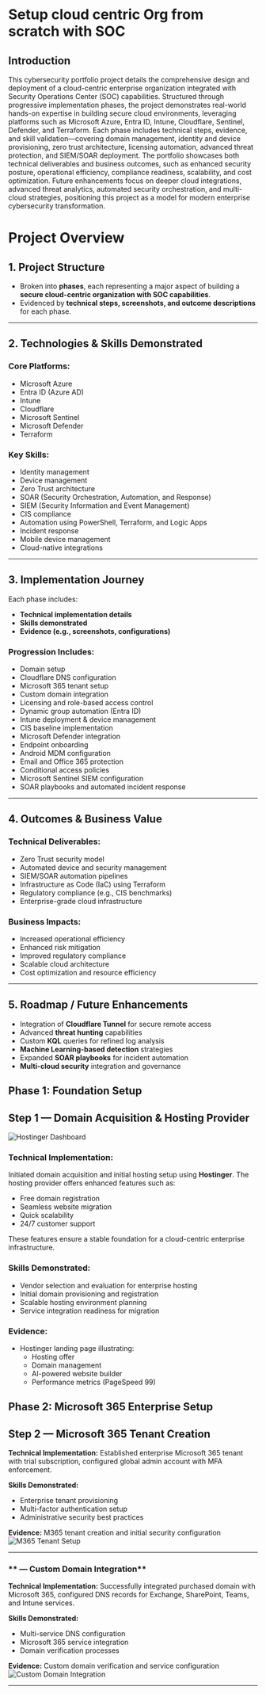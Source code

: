 # Setup cloud centric Org from scratch with SOC

## Introduction

This cybersecurity portfolio project details the comprehensive design and deployment of a cloud-centric enterprise organization integrated with Security Operations Center (SOC) capabilities. Structured through progressive implementation phases, the project demonstrates real-world hands-on expertise in building secure cloud environments, leveraging platforms such as Microsoft Azure, Entra ID, Intune, Cloudflare, Sentinel, Defender, and Terraform. Each phase includes technical steps, evidence, and skill validation—covering domain management, identity and device provisioning, zero trust architecture, licensing automation, advanced threat protection, and SIEM/SOAR deployment. The portfolio showcases both technical deliverables and business outcomes, such as enhanced security posture, operational efficiency, compliance readiness, scalability, and cost optimization. Future enhancements focus on deeper cloud integrations, advanced threat analytics, automated security orchestration, and multi-cloud strategies, positioning this project as a model for modern enterprise cybersecurity transformation.

# Project Overview

## 1. Project Structure

- Broken into **phases**, each representing a major aspect of building a **secure cloud-centric organization with SOC capabilities**.
- Evidenced by **technical steps, screenshots, and outcome descriptions** for each phase.

---

## 2. Technologies & Skills Demonstrated

### Core Platforms:

- Microsoft Azure
- Entra ID (Azure AD)
- Intune
- Cloudflare
- Microsoft Sentinel
- Microsoft Defender
- Terraform

### Key Skills:

- Identity management
- Device management
- Zero Trust architecture
- SOAR (Security Orchestration, Automation, and Response)
- SIEM (Security Information and Event Management)
- CIS compliance
- Automation using PowerShell, Terraform, and Logic Apps
- Incident response
- Mobile device management
- Cloud-native integrations

---

## 3. Implementation Journey

Each phase includes:

- **Technical implementation details**
- **Skills demonstrated**
- **Evidence (e.g., screenshots, configurations)**

### Progression Includes:

- Domain setup
- Cloudflare DNS configuration
- Microsoft 365 tenant setup
- Custom domain integration
- Licensing and role-based access control
- Dynamic group automation (Entra ID)
- Intune deployment & device management
- CIS baseline implementation
- Microsoft Defender integration
- Endpoint onboarding
- Android MDM configuration
- Email and Office 365 protection
- Conditional access policies
- Microsoft Sentinel SIEM configuration
- SOAR playbooks and automated incident response

---

## 4. Outcomes & Business Value

### Technical Deliverables:

- Zero Trust security model
- Automated device and security management
- SIEM/SOAR automation pipelines
- Infrastructure as Code (IaC) using Terraform
- Regulatory compliance (e.g., CIS benchmarks)
- Enterprise-grade cloud infrastructure

### Business Impacts:

- Increased operational efficiency
- Enhanced risk mitigation
- Improved regulatory compliance
- Scalable cloud architecture
- Cost optimization and resource efficiency

---

## 5. Roadmap / Future Enhancements

- Integration of **Cloudflare Tunnel** for secure remote access
- Advanced **threat hunting** capabilities
- Custom **KQL** queries for refined log analysis
- **Machine Learning-based detection** strategies
- Expanded **SOAR playbooks** for incident automation
- **Multi-cloud security** integration and governance

## Phase 1: Foundation Setup

## Step 1 — Domain Acquisition & Hosting Provider

![Hostinger Dashboard](/Screenshots/hostinger.png)

### Technical Implementation:

Initiated domain acquisition and initial hosting setup using **Hostinger**. The hosting provider offers enhanced features such as:

- Free domain registration
- Seamless website migration
- Quick scalability
- 24/7 customer support

These features ensure a stable foundation for a cloud-centric enterprise infrastructure.

### Skills Demonstrated:

- Vendor selection and evaluation for enterprise hosting
- Initial domain provisioning and registration
- Scalable hosting environment planning
- Service integration readiness for migration

### Evidence:

- Hostinger landing page illustrating:
  - Hosting offer
  - Domain management
  - AI-powered website builder
  - Performance metrics (PageSpeed 99)

## Phase 2: Microsoft 365 Enterprise Setup

## Step 2 — Microsoft 365 Tenant Creation

**Technical Implementation:** Established enterprise Microsoft 365 tenant with trial subscription, configured global admin account with MFA enforcement.

**Skills Demonstrated:**

- Enterprise tenant provisioning
- Multi-factor authentication setup
- Administrative security best practices

**Evidence:** M365 tenant creation and initial security configuration
![M365 Tenant Setup](/Screenshots/active-users.png)

---

### ** — Custom Domain Integration**

**Technical Implementation:** Successfully integrated purchased domain with Microsoft 365, configured DNS records for Exchange, SharePoint, Teams, and Intune services.

**Skills Demonstrated:**

- Multi-service DNS configuration
- Microsoft 365 service integration
- Domain verification processes

**Evidence:** Custom domain verification and service configuration
![Custom Domain Integration](/Screenshots/domains.png)

---
